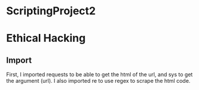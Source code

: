 # ScriptingProject2
<h1>Ethical Hacking</h1>

<h2>Import</h2>
First, I imported requests to be able to get the html of the url, and sys to get the argument (url).
I also imported re to use regex to scrape the html code.